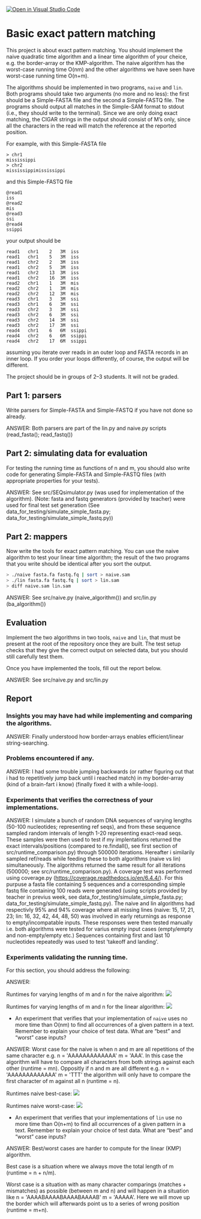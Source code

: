 [![Open in Visual Studio Code](https://classroom.github.com/assets/open-in-vscode-c66648af7eb3fe8bc4f294546bfd86ef473780cde1dea487d3c4ff354943c9ae.svg)](https://classroom.github.com/online_ide?assignment_repo_id=8392808&assignment_repo_type=AssignmentRepo)
# Basic exact pattern matching

This project is about exact pattern matching. You should implement the naive quadratic time algorithm and a linear time algorithm of your cheice, e.g. the border-array or the KMP-algorithm. The naive algorithm has the worst-case running time O(nm) and the other algorithms we have seen have worst-case running time O(n+m).

The algorithms should be implemented in two programs, `naive` and `lin`. Both programs should take two arguments (no more and no less): the first should be a Simple-FASTA file and the second a Simple-FASTQ file. The programs should output all matches in the Simple-SAM format to stdout (i.e., they should write to the terminal). Since we are only doing exact matching, the CIGAR strings in the output should consist of M’s only, since all the characters in the read will match the reference at the reported position.

For example, with this Simple-FASTA file

```
> chr1
mississippi
> chr2
mississippimississippi
```

and this Simple-FASTQ file

```
@read1
iss
@read2
mis
@read3
ssi
@read4
ssippi
```

your output should be

```
read1	chr1	2	3M	iss
read1	chr1	5	3M	iss
read1	chr2	2	3M	iss
read1	chr2	5	3M	iss
read1	chr2	13	3M	iss
read1	chr2	16	3M	iss
read2	chr1	1	3M	mis
read2	chr2	1	3M	mis
read2	chr2	12	3M	mis
read3	chr1	3	3M	ssi
read3	chr1	6	3M	ssi
read3	chr2	3	3M	ssi
read3	chr2	6	3M	ssi
read3	chr2	14	3M	ssi
read3	chr2	17	3M	ssi
read4	chr1	6	6M	ssippi
read4	chr2	6	6M	ssippi
read4	chr2	17	6M	ssippi
```

assuming you iterate over reads in an outer loop and FASTA records in an inner loop. If you order your loops differently, of course, the output will be different.

The project should be in groups of 2–3 students. It will not be graded.

## Part 1: parsers 

Write parsers for Simple-FASTA and Simple-FASTQ if you have not done so already.

ANSWER:
Both parsers are part of the lin.py and naive.py scripts (read_fasta(); read_fastq())

## Part 2: simulating data for evaluation

For testing the running time as functions of n and m, you should also write code for generating Simple-FASTA and Simple-FASTQ files (with appropriate properties for your tests).

ANSWER:
See src/SEQsimulator.py (was used for implementation of the algorithm).
(Note: fasta and fastq generators (provided by teacher) were used for final test set generation (See data_for_testing/simulate_simple_fasta.py; data_for_testing/simulate_simple_fastq.py))

## Part 2: mappers

Now write the tools for exact pattern matching. You can use the naive algorithm to test your linear time algorithm; the result of the two programs that you write should be identical after you sort the output.

```sh
> ./naive fasta.fa fastq.fq | sort > naive.sam
> ./lin fasta.fa fastq.fq | sort > lin.sam
> diff naive.sam lin.sam
```

ANSWER:
See src/naive.py (naive_algorithm()) and src/lin.py (ba_algorithm())

## Evaluation

Implement the two algorithms in two tools, `naive` and `lin`, that must be present at the root of the repository once they are built. The test setup checks that they give the correct output on selected data, but you should still carefully test them.

Once you have implemented the tools, fill out the report below. 

ANSWER:
See src/naive.py and src/lin.py

## Report

### Insights you may have had while implementing and comparing the algorithms. 

ANSWER:
Finally understood how border-arrays enables efficient/linear string-searching.

### Problems encountered if any. 

ANSWER:
I had some trouble jumping backwards (or rather figuring out that i had to repetitively jump back until i reached match) in my border-array (kind of a brain-fart i know) (finally fixed it with a while-loop). 

### Experiments that verifies the correctness of your implementations.

ANSWER:
I simulate a bunch of random DNA sequences of varying lengths (50-100 nucleotides; representing ref seqs), and from these sequence sampled random intervals of length 1-20 representing exact-read seqs. These samples were then used to test if my implentations returned the exact intervals/positions (compared to re.findall(), see first section of src/runtime_comparison.py) through 500000 iterations. 
Hereafter i similarily sampled ref/reads while feeding these to both algorithms (naive vs lin) simultaneously. The algorithms returned the same result for all iterations (500000; see src/runtime_comparison.py). A coverage test was performed using coverage.py (https://coverage.readthedocs.io/en/6.4.4/). For this purpuse a fasta file containing 5 sequences and a corresponding simple fastq file containing 100 reads were generated (using scripts provided by teacher in previus week, see data_for_testing/simulate_simple_fasta.py; data_for_testing/simulate_simple_fastq.py). The naive and lin algorithms had respectivly 95% and 94% coverage where all missing lines (naive: 15, 17, 21, 23; lin: 16, 32, 42, 44, 48, 50) was involved in early returnings as response to empty/incompatable inputs. These responses were then tested manually i.e. both algorithms were tested for varius empty input cases (empty/empty and non-empty/empty etc.) Sequences containing first and last 10 nucleotides repeatedly was used to test 'takeoff and landing'. 


### Experiments validating the running time.

For this section, you should address the following:

ANSWER:

Runtimes for varying lengths of m and n for the naive algorithm:
![](figs/Naive_runtimes.png)

Runtimes for varying lengths of m and n for the linear algorithm:
![](figs/Linear_runtimes.png)


* An experiment that verifies that your implementation of `naive` uses no more time than O(nm) to find all occurrences of a given pattern in a text. Remember to explain your choice of test data. What are “best” and “worst” case inputs? 

ANSWER:
Worst case for the naive is when n and m are all repetitions of the same character e.g. n = 'AAAAAAAAAAAAA' m = 'AAA'. In this case the algorithm will have to compare all characters from both strings against each other (runtime = mn). Oppositly if n and m are all different e.g. n = 'AAAAAAAAAAAAA' m = 'TTT' the algorithm will only have to compare the first character of m against all n (runtime = n). 

Runtimes naive best-case:
![](figs/Naive_best_case.png)

Runtimes naive worst-case:
![](figs/Naive_worst_case1.png)

* An experiment that verifies that your implementations of `lin` use no more time than O(n+m) to find all occurrences of a given pattern in a text. Remember to explain your choice of test data. What are “best” and “worst” case inputs?

ANSWER:
Best/worst cases are harder to compute for the linear (KMP) algorithm.

Best case is a situation where we always move the total length of m (runtime = n + n/m).

Worst case is a situation with as many character comparings (matches + mismatches) as possible (between m and n) and will happen in a situation like n = 'AAAABAAAABAAAABAAAAB' m = 'AAAAA'. Here we will move up the border which will afterwards point us to a series of wrong position (runtime = m+n).


